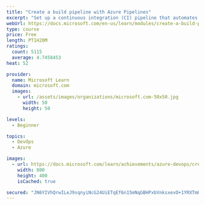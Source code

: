 ```yaml
---
title: "Create a build pipeline with Azure Pipelines"
excerpt: "Set up a continuous integration (CI) pipeline that automates the process of building your application."
webUrl: https://docs.microsoft.com/en-us/learn/modules/create-a-build-pipeline/
type: course
price: Free
length: PT1H20M
ratings:
  count: 5115
  average: 4.7458453
heat: 52

provider:
  name: Microsoft Learn
  domain: microsoft.com
  images:
    - url: /assets/images/organizations/microsoft.com-50x50.jpg
      width: 50
      height: 50

levels:
  - Beginner

topics:
  - DevOps
  - Azure

images:
  - url: https://docs.microsoft.com/learn/achievements/azure-devops/create-a-build-pipeline-azure-pipelines-social.png
    width: 800
    height: 400
    isCached: true

secured: "JN6YIVhQrwILeJ9sqnyiNcG24UiETqEf6n15mNqGBHPxbVnksxevO+1YRXTmK/rR5H7Vo6BSJjO83hzmdzfXJ2rJag7hRFC4jMCCfkJGm+rdSxlpa59oB47P3tnT5LBvX6wvHIJHINi2dCxLhFNhfKb+8l6DOh9t3kyTUi3N9cmjWqEw9E47nfyXDhmMWEEC7htkGfAReZYd2lT+SzI47fzsB23aB+se2ICSrRMmmAfnGmEf9xsMK06dewTYpYYRErAGKMvQ99RrUBhSsk/nZCp86z5+tJEH67qX7FHAfujpDrM7c5pudADWhAyZxejlWAp6y1dhyZIdDsgpMLMo3FFHGMyZCCpJ3qUVZ/SfxTEelScfhOMLFGtUcYGOZskmc16vY9T9BG7c2g104Xe5++Nc7j3/SgVzqMcAavIaB1k=;r3/DYGPVEIU8QyJwT0dPqg=="
---
```


